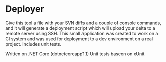 # Deployer
Give this tool a file with your SVN diffs and a couple of console commands, and it will generate a deployment script which will upload your delta to a remote server using SSH. This small application was created to work on a CI system and was used for deployment to a dev environment on a real project. Includes unit tests.

Written on .NET Core (dotnetcoreapp1.1)
Unit tests baseon on xUnit
